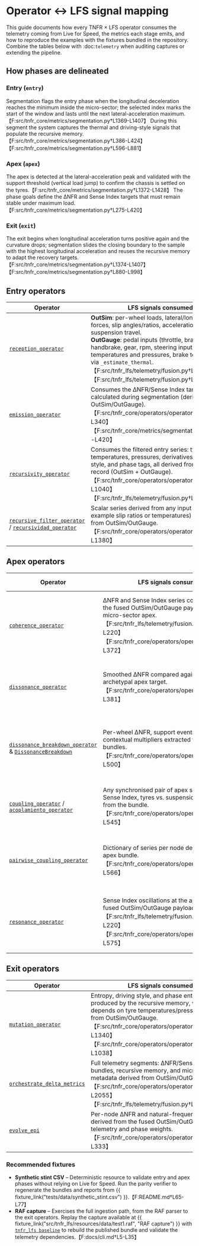 # Operator ↔ LFS signal mapping

This guide documents how every TNFR × LFS operator consumes the telemetry coming
from Live for Speed, the metrics each stage emits, and how to reproduce the
examples with the fixtures bundled in the repository. Combine the tables below
with :doc:`telemetry` when auditing captures or extending the pipeline.

## How phases are delineated

### Entry (`entry`)

Segmentation flags the entry phase when the longitudinal deceleration reaches
the minimum inside the micro-sector; the selected index marks the start of the
window and lasts until the next lateral-acceleration maximum.【F:src/tnfr_core/metrics/segmentation.py†L1369-L1407】 During this
segment the system captures the thermal and driving-style signals that populate
the recursive memory.【F:src/tnfr_core/metrics/segmentation.py†L386-L424】【F:src/tnfr_core/metrics/segmentation.py†L596-L881】

### Apex (`apex`)

The apex is detected at the lateral-acceleration peak and validated with the
support threshold (vertical load jump) to confirm the chassis is settled on the
tyres.【F:src/tnfr_core/metrics/segmentation.py†L1372-L1428】 The phase goals define the ΔNFR and Sense Index targets that must
remain stable under maximum load.【F:src/tnfr_core/metrics/segmentation.py†L275-L420】

### Exit (`exit`)

The exit begins when longitudinal acceleration turns positive again and the
curvature drops; segmentation slides the closing boundary to the sample with the
highest longitudinal acceleration and reuses the recursive memory to adapt the
recovery targets.【F:src/tnfr_core/metrics/segmentation.py†L1374-L1407】【F:src/tnfr_core/metrics/segmentation.py†L880-L998】

## Entry operators

| Operator | LFS signals consumed | Derived TNFR metrics | Configurable parameters | Typical false positives | Reproducible examples |
| --- | --- | --- | --- | --- | --- |
| [`reception_operator`](reference/autoapi/tnfr_core/operators/operators/index.md#functions) | **OutSim**: per-wheel loads, lateral/longitudinal forces, slip angles/ratios, accelerations, yaw, suspension travel.<br>**OutGauge**: pedal inputs (throttle, brake, clutch), handbrake, gear, rpm, steering inputs, tyre temperatures and pressures, brake temperatures via `_estimate_thermal`.【F:src/tnfr_lfs/telemetry/fusion.py†L122-L220】【F:src/tnfr_lfs/telemetry/fusion.py†L430-L555】 | Converts fused `TelemetryRecord` instances into `EPIBundle` series with ΔNFR, Sense Index, and derived nodes per phase.【F:src/tnfr_core/operators/operators.py†L343-L351】 | Optional `extractor` argument to replace the default `EPIExtractor`.【F:src/tnfr_core/operators/operators.py†L343-L351】 | When OutGauge omits the extensions, temperatures/pressures persist the last finite value or `nan`, degrading the exported bundles.【F:src/tnfr_lfs/telemetry/fusion.py†L1025-L1136】【F:src/tnfr_lfs/telemetry/fusion.py†L1138-L1202】 | Reprocess `{{ fixture_link("tests/data/synthetic_stint.csv") }}` with `poetry run python tools/verify_tnfr_parity.py tests/data/synthetic_stint.csv --output parity_report.json` to inspect the generated bundles.【F:README.md†L65-L77】 |
| [`emission_operator`](reference/autoapi/tnfr_core/operators/operators/index.md#functions) | Consumes the ΔNFR/Sense Index targets calculated during segmentation (derived from OutSim/OutGauge).【F:src/tnfr_core/operators/operators.py†L336-L340】【F:src/tnfr_core/metrics/segmentation.py†L275-L420】 | Returns a `{"delta_nfr", "sense_index"}` map ready for the downstream phases.【F:src/tnfr_core/operators/operators.py†L336-L340】 | None. | When the Sense Index target leaves `[0, 1]` the value saturates and may hide upstream calibration errors.【F:src/tnfr_core/operators/operators.py†L336-L340】 | The parity report exposes the target pair for each micro-sector in `parity_report.json`.【F:README.md†L65-L77】 |
| [`recursivity_operator`](reference/autoapi/tnfr_core/operators/operators/index.md#functions) | Consumes the filtered entry series: tyre temperatures, pressures, derivatives, driving style, and phase tags, all derived from the fused record (OutSim + OutGauge).【F:src/tnfr_core/operators/operators.py†L674-L1040】【F:src/tnfr_lfs/telemetry/fusion.py†L430-L555】 | Maintains per-micro-sector state with filtered histories, thermal derivatives, and convergence flags for stint memory.【F:src/tnfr_core/operators/operators.py†L900-L1038】 | `decay`, `history`, `max_samples`, `max_time_gap`, `convergence_window`, `convergence_threshold`.【F:src/tnfr_core/operators/operators.py†L850-L1038】 | Slow sampling or gaps larger than `max_time_gap` force stint closures and may look like false mutations; flat signals reach convergence too early if `convergence_threshold` is high.【F:src/tnfr_core/operators/operators.py†L888-L1024】 | The parity report keeps the recursive trace with the metrics for each micro-sector for `{{ fixture_link("tests/data/synthetic_stint.csv") }}`.【F:README.md†L65-L77】 |
| [`recursive_filter_operator`](reference/autoapi/tnfr_core/operators/operators/index.md#functions) / [`recursividad_operator`](reference/autoapi/tnfr_core/operators/operators/index.md#functions) | Scalar series derived from any input channel (for example slip ratios or temperatures) pre-filtered from OutSim/OutGauge.【F:src/tnfr_core/operators/operators.py†L1352-L1380】 | Exponentially smoothed trace that captures hysteresis in the observed signal.【F:src/tnfr_core/operators/operators.py†L1352-L1366】 | `seed`, `decay` in `[0, 1)`.【F:src/tnfr_core/operators/operators.py†L1352-L1366】 | `decay` ≥ 1 removes smoothing; very low values amplify noise and create false oscillations.【F:src/tnfr_core/operators/operators.py†L1352-L1366】 | Export the filtered column from the parity JSON generated with `{{ fixture_link("tests/data/synthetic_stint.csv") }}` to compare the smoothed vs. raw values.【F:README.md†L65-L77】 |

## Apex operators

| Operator | LFS signals consumed | Derived TNFR metrics | Configurable parameters | Typical false positives | Reproducible examples |
| --- | --- | --- | --- | --- | --- |
| [`coherence_operator`](reference/autoapi/tnfr_core/operators/operators/index.md#functions) | ΔNFR and Sense Index series computed from the fused OutSim/OutGauge payload at the micro-sector apex.【F:src/tnfr_lfs/telemetry/fusion.py†L122-L220】【F:src/tnfr_core/operators/operators.py†L343-L372】 | Sliding window with a conservative mean to smooth ΔNFR/Sense Index before comparing against the targets.【F:src/tnfr_core/operators/operators.py†L354-L372】 | Odd `window` > 0. | Short windows react to noise; long windows hide support spikes and raise false incoherence. | Plot the smoothed vs. raw series in `parity_report.json` after running the verifier on `{{ fixture_link("tests/data/synthetic_stint.csv") }}`.【F:README.md†L65-L77】 |
| [`dissonance_operator`](reference/autoapi/tnfr_core/operators/operators/index.md#functions) | Smoothed ΔNFR compared against the archetypal apex target.【F:src/tnfr_core/operators/operators.py†L354-L381】 | Mean absolute deviation that quantifies useful vs. parasitic energy.【F:src/tnfr_core/operators/operators.py†L375-L381】 | None. | Stale targets (no mutation) push the deviation up even when the line is correct. | Compare the value before and after forcing a mutation by editing the thresholds in the parity verifier.【F:README.md†L65-L77】 |
| [`dissonance_breakdown_operator`](reference/autoapi/tnfr_core/operators/operators/index.md#functions) & [`DissonanceBreakdown`](reference/autoapi/tnfr_core/operators/operators/index.md#classes) | Per-wheel ΔNFR, support events, yaw, and contextual multipliers extracted from the apex bundles.【F:src/tnfr_core/operators/operators.py†L383-L500】 | Splits the dissonance into useful/parasitic contributions and exposes event counts and accelerated yaw.【F:src/tnfr_core/operators/operators.py†L383-L500】 | Implicit: honours micro-sectors and contextual multipliers. | Kerbs misidentified as support inflate useful events; incomplete bundles disable yaw validation. | Inspect `useful_dissonance_ratio` in the parity report generated from `{{ fixture_link("tests/data/synthetic_stint.csv") }}`.【F:README.md†L65-L77】 |
| [`coupling_operator`](reference/autoapi/tnfr_core/operators/operators/index.md#functions) / [`acoplamiento_operator`](reference/autoapi/tnfr_core/operators/operators/index.md#functions) | Any synchronised pair of apex series (ΔNFR vs. Sense Index, tyres vs. suspension) extracted from the bundle.【F:src/tnfr_core/operators/operators.py†L503-L545】 | Normalised correlation per pair to evaluate nodal synchrony.【F:src/tnfr_core/operators/operators.py†L503-L545】 | `strict_length` enforces identical sample counts. | Constant series yield zero variance and reduce the apparent coupling. | Review `pairwise_coupling` in the parity JSON generated from `{{ fixture_link("tests/data/synthetic_stint.csv") }}`.【F:README.md†L65-L77】 |
| [`pairwise_coupling_operator`](reference/autoapi/tnfr_core/operators/operators/index.md#functions) | Dictionary of series per node derived from the apex bundle.【F:src/tnfr_core/operators/operators.py†L546-L566】 | Labelled coefficient map for each configured pair.【F:src/tnfr_core/operators/operators.py†L546-L566】 | Optional `pairs` to limit the combinations. | Missing nodes yield `0.0`, which may look like disconnection when the root cause is packet loss. | Regenerate the report with the RAF fixture to validate the pair list: `poetry run tnfr_lfs baseline runs/session.jsonl _fixtures/src/tnfr_lfs/resources/data/test1.raf --format jsonl`.【F:docs/cli.md†L5-L35】 |
| [`resonance_operator`](reference/autoapi/tnfr_core/operators/operators/index.md#functions) | Sense Index oscillations at the apex, fed by the fused OutSim/OutGauge payload.【F:src/tnfr_lfs/telemetry/fusion.py†L122-L220】【F:src/tnfr_core/operators/operators.py†L569-L575】 | RMS of the series to detect persistent oscillatory modes.【F:src/tnfr_core/operators/operators.py†L569-L575】 | None. | Zero-mean oscillations increase the RMS and can be confused with problematic resonance. | Compare the `resonance` metric in the parity JSON generated from `{{ fixture_link("tests/data/synthetic_stint.csv") }}`.【F:README.md†L65-L77】 |

## Exit operators

| Operator | LFS signals consumed | Derived TNFR metrics | Configurable parameters | Typical false positives | Reproducible examples |
| --- | --- | --- | --- | --- | --- |
| [`mutation_operator`](reference/autoapi/tnfr_core/operators/operators/index.md#functions) | Entropy, driving style, and phase entries produced by the recursive memory, which in turn depends on tyre temperatures/pressures derived from OutSim/OutGauge.【F:src/tnfr_core/operators/operators.py†L1242-L1340】【F:src/tnfr_core/operators/operators.py†L900-L1038】 | Selects the archetype, mutation flags, and style/entropy deltas for the current micro-sector.【F:src/tnfr_core/operators/operators.py†L1242-L1349】 | `entropy_threshold`, `entropy_increase`, `style_threshold`.【F:src/tnfr_core/operators/operators.py†L1246-L1275】 | Kerb vibrations boost entropy and may trigger unnecessary mutations when thresholds are low.【F:src/tnfr_core/operators/operators.py†L1318-L1330】 | Tweak the thresholds in the parity verifier for `{{ fixture_link("tests/data/synthetic_stint.csv") }}` and inspect the reported archetype changes.【F:README.md†L65-L77】 |
| [`orchestrate_delta_metrics`](reference/autoapi/tnfr_core/operators/operators/index.md#functions) | Full telemetry segments: ΔNFR/Sense Index bundles, recursive memory, and micro-sector metadata derived from OutSim/OutGauge.【F:src/tnfr_core/operators/operators.py†L1914-L2055】【F:src/tnfr_lfs/telemetry/fusion.py†L122-L555】 | Assembles targets, smoothed series, dissonance breakdown, nodal coupling, EPI evolution, and memory snapshots.【F:src/tnfr_core/operators/operators.py†L1914-L2055】 | `coherence_window`, `recursion_decay`, `phase_weights`, `operator_state`.【F:src/tnfr_core/operators/operators.py†L1914-L2055】 | Inconsistent metadata (for example missing phase bounds) reduces variability and can hide real anomalies.【F:src/tnfr_core/operators/operators.py†L1914-L2049】 | Replay the RAF capture: `poetry run tnfr_lfs baseline runs/session.jsonl _fixtures/src/tnfr_lfs/resources/data/test1.raf --format jsonl` and review the resulting JSONL.【F:docs/cli.md†L5-L35】 |
| [`evolve_epi`](reference/autoapi/tnfr_core/operators/operators/index.md#functions) | Per-node ΔNFR and natural-frequency targets derived from the fused OutSim/OutGauge telemetry and phase weights.【F:src/tnfr_core/operators/operators.py†L214-L333】 | Returns the updated EPI, its derivative, and the node contribution map feeding the exit reports.【F:src/tnfr_core/operators/operators.py†L214-L333】 | Validates `dt ≥ 0` and honours phase weights/targets when present.【F:src/tnfr_core/operators/operators.py†L214-L333】 | Large time gaps (`dt`) understate derivatives and can skew the EPI trend.【F:src/tnfr_core/operators/operators.py†L214-L333】 | The generated values live in `epi_evolution` inside the JSONL produced by `tnfr_lfs baseline` on the RAF capture.【F:docs/cli.md†L5-L35】 |

### Recommended fixtures

* **Synthetic stint CSV** – Deterministic resource to validate entry and apex
  phases without relying on Live for Speed. Run the parity verifier to
  regenerate the bundles and reports from
  {{ fixture_link("tests/data/synthetic_stint.csv") }}.【F:README.md†L65-L77】
* **RAF capture** – Exercises the full ingestion path, from the RAF parser to the
  exit operators. Replay the capture available at
  {{ fixture_link("src/tnfr_lfs/resources/data/test1.raf", "RAF capture") }} with
  [`tnfr_lfs baseline`](cli.md#baseline) to rebuild the published bundle and
  validate the telemetry dependencies.【F:docs/cli.md†L5-L35】
